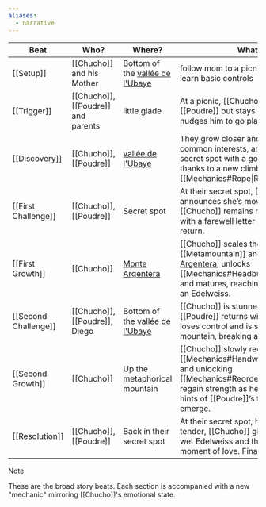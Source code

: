 ```yaml
---
aliases:
  - narrative
---
```


| Beat                 | Who?                               | Where?                                                                                                                                                                     | What?                                                                                                                                                                                                    |
| -------------------- | ---------------------------------- | -------------------------------------------------------------------------------------------------------------------------------------------------------------------------- | -------------------------------------------------------------------------------------------------------------------------------------------------------------------------------------------------------- |
| [[Setup]]            | [[Chucho]] and his Mother          | Bottom of the [vallée de l'Ubaye](https://www3.mercantour-parcnational.fr/fr/des-decouvertes/destination-parc-national-du-mercantour/les-vallees-du-parc/vallee-de-lubaye) | follow mom to a picnic meeting and learn basic controls                                                                                                                                                  |
| [[Trigger]]          | [[Chucho]], [[Poudre]] and parents | little glade                                                                                                                                                               | At a picnic, [[Chucho]] meets [[Poudre]] but stays mute; his mum nudges him to go play with her.                                                                                                         |
| [[Discovery]]        | [[Chucho]], [[Poudre]]             | [vallée de l'Ubaye](https://www3.mercantour-parcnational.fr/fr/des-decouvertes/destination-parc-national-du-mercantour/les-vallees-du-parc/vallee-de-lubaye)               | They grow closer and closer, find common interests, and discover a secret spot with a gorgeous view thanks to a new climbing [[Mechanics#Rope\|Rope]]                                                    |
| [[First Challenge]]  | [[Chucho]], [[Poudre]]             | Secret spot                                                                                                                                                                | At their secret spot, [[Poudre]] announces she’s moving away; [[Chucho]] remains mute, left only with a farewell letter promising her return.                                                            |
| [[First Growth]]     | [[Chucho]]                         | [Monte Argentera](https://en.wikipedia.org/wiki/Monte_Argentera)                                                                                                           | [[Chucho]] scales the [[Metamountain]] and [Monte Argentera](https://en.wikipedia.org/wiki/Monte_Argentera), unlocks [[Mechanics#Headbutt\|Headbutt]], and matures, reaching the peak with an Edelweiss. |
| [[Second Challenge]] | [[Chucho]], [[Poudre]], Diego      | Bottom of the [vallée de l'Ubaye](https://www3.mercantour-parcnational.fr/fr/des-decouvertes/destination-parc-national-du-mercantour/les-vallees-du-parc/vallee-de-lubaye) | [[Chucho]] is stunned when [[Poudre]] returns with Diego. He loses control and is swept down the mountain, breaking a horn.                                                                              |
| [[Second Growth]]    | [[Chucho]]                         | Up the metaphorical mountain                                                                                                                                               | [[Chucho]] slowly recovers—using [[Mechanics#Handwave\|Handwave]] and unlocking [[Mechanics#Reorder\|Reorder]] —to regain strength as he ascends, while hints of [[Poudre]]’s true feelings emerge.      |
| [[Resolution]]       | [[Chucho]], [[Poudre]]             | Back in their secret spot                                                                                                                                                  | At their secret spot, heartbroken yet tender, [[Chucho]] gives [[Poudre]] a wet Edelweiss and they share a silent moment of love. Finally together.                                                      |

> [!NOTE] 
> These are the broad story beats. Each section is accompanied with a new "mechanic" mirroring [[Chucho]]'s emotional state.
